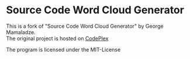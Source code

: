 # Source Code Word Cloud Generator

This is a fork of "Source Code Word Cloud Generator" by George Mamaladze.  
The original project is hosted on [CodePlex](https://sourcecodecloud.codeplex.com/)

The program is licensed under the MIT-License